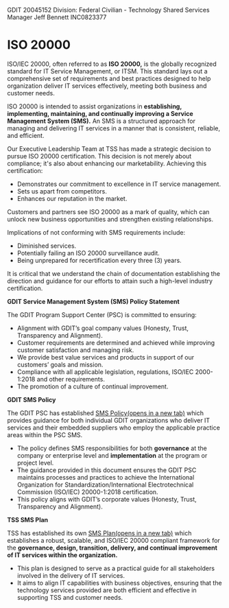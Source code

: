 GDIT 20045152
Division: Federal Civilian - Technology Shared Services
Manager Jeff Bennett
INC0823377
# ISO 20000
ISO/IEC 20000, often referred to as **ISO 20000,** is the globally recognized standard for IT Service Management, or ITSM. This standard lays out a comprehensive set of requirements and best practices designed to help organization deliver IT services effectively, meeting both business and customer needs.

ISO 20000 is intended to assist organizations in **establishing, implementing, maintaining, and continually improving a Service Management System (SMS).** An SMS is a structured approach for managing and delivering IT services in a manner that is consistent, reliable, and efficient.

Our Executive Leadership Team at TSS has made a strategic decision to pursue ISO 20000 certification. This decision is not merely about compliance; it's also about enhancing our marketability. Achieving this certification:

- Demonstrates our commitment to excellence in IT service management.
- Sets us apart from competitors.
- Enhances our reputation in the market.

Customers and partners see ISO 20000 as a mark of quality, which can unlock new business opportunities and strengthen existing relationships.

Implications of not conforming with SMS requirements include:

- Diminished services.
- Potentially failing an ISO 20000 surveillance audit.
- Being unprepared for recertification every three (3) years.

It is critical that we understand the chain of documentation establishing the direction and guidance for our efforts to attain such a high-level industry certification.  

**GDIT Service Management System (SMS) Policy Statement**

The GDIT Program Support Center (PSC) is committed to ensuring:

- Alignment with GDIT’s goal company values (Honesty, Trust, Transparency and Alignment).
- Customer requirements are determined and achieved while improving customer satisfaction and managing risk.
- We provide best value services and products in support of our customers’ goals and mission.
- Compliance with all applicable legislation, regulations, ISO/IEC 2000-1:2018 and other requirements.
- The promotion of a culture of continual improvement.

**GDIT SMS Policy**

The GDIT PSC has established [SMS Policy(opens in a new tab)](https://thecloudi.sharepoint.us/:w:/r/sites/ppi/_layouts/15/Doc.aspx?sourcedoc=%7B9C578A30-725E-4DC9-A7B3-63B80BA560E4%7D&file=PSCPOL20.docx&action=default&mobileredirect=true&DefaultItemOpen=1) which provides guidance for both individual GDIT organizations who deliver IT services and their embedded suppliers who employ the applicable practice areas within the PSC SMS.

- The policy defines SMS responsibilities for both **governance** at the company or enterprise level and **implementation** at the program or project level.
- The guidance provided in this document ensures the GDIT PSC maintains processes and practices to achieve the International Organization for Standardization/International Electrotechnical Commission (ISO/IEC) 20000-1:2018 certification.
- This policy aligns with GDIT’s corporate values (Honesty, Trust, Transparency and Alignment).

**TSS SMS Plan**

TSS has established its own [SMS Plan(opens in a new tab)](https://thecloudi.sharepoint.us/teams/TSS-Process/Process_Management_SOP_WI_DOC_Projects/Forms/AllItems.aspx?FolderCTID=0x0120008A684151855EF7448D5C6C62CD6351E9&id=%2Fteams%2FTSS%2DProcess%2FProcess%5FManagement%5FSOP%5FWI%5FDOC%5FProjects%2FTSS%5FOPS%2FTSS%2DOPS%2DSMS%2D9%2DPL%2D1%5FTSS%5FSMS%5FPlan%2Epdf&parent=%2Fteams%2FTSS%2DProcess%2FProcess%5FManagement%5FSOP%5FWI%5FDOC%5FProjects%2FTSS%5FOPS) which establishes a robust, scalable, and ISO/IEC 20000 compliant framework for the **governance, design, transition, delivery, and continual improvement of IT services within the organization.**

- This plan is designed to serve as a practical guide for all stakeholders involved in the delivery of IT services.
- It aims to align IT capabilities with business objectives, ensuring that the technology services provided are both efficient and effective in supporting TSS and customer needs.